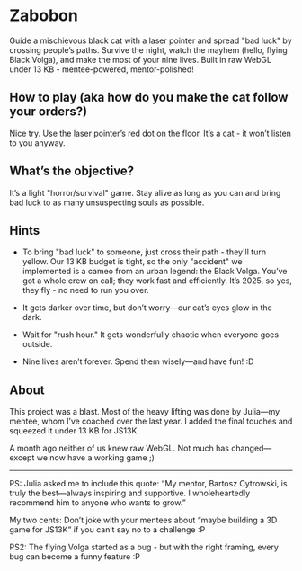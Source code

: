 # Zabobon

Guide a mischievous black cat with a laser pointer and spread "bad luck" by crossing people’s paths. Survive the night, watch the mayhem (hello, flying Black Volga), and make the most of your nine lives. Built in raw WebGL under 13 KB - mentee-powered, mentor-polished!

## How to play (aka how do you make the cat follow your orders?)

Nice try. Use the laser pointer’s red dot on the floor. It’s a cat - it won’t listen to you anyway.

## What’s the objective?

It’s a light "horror/survival" game. Stay alive as long as you can and bring bad luck to as many unsuspecting souls as possible.

## Hints

- To bring "bad luck" to someone, just cross their path - they'll turn yellow. Our 13 KB budget is tight, so the only "accident" we implemented is a cameo from an urban legend: the Black Volga. You’ve got a whole crew on call; they work fast and efficiently. It’s 2025, so yes, they fly - no need to run you over.

- It gets darker over time, but don’t worry—our cat’s eyes glow in the dark.

- Wait for "rush hour." It gets wonderfully chaotic when everyone goes outside.

- Nine lives aren’t forever. Spend them wisely—and have fun! :D

## About

This project was a blast. Most of the heavy lifting was done by Julia—my mentee, whom I’ve coached over the last year. I added the final touches and squeezed it under 13 KB for JS13K.

A month ago neither of us knew raw WebGL. Not much has changed—except we now have a working game ;)

---
PS: Julia asked me to include this quote:
“My mentor, Bartosz Cytrowski, is truly the best—always inspiring and supportive. I wholeheartedly recommend him to anyone who wants to grow.”

My two cents: Don’t joke with your mentees about “maybe building a 3D game for JS13K” if you can’t say no to a challenge :P

PS2: The flying Volga started as a bug - but with the right framing, every bug can become a funny feature :P